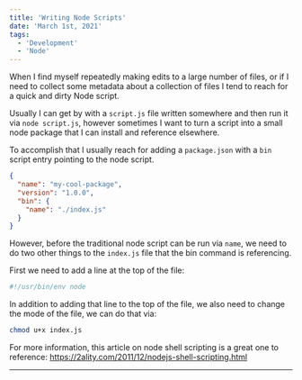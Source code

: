 ```yaml
---
title: 'Writing Node Scripts'
date: 'March 1st, 2021'
tags:
  - 'Development'
  - 'Node'
---
```


When I find myself repeatedly making edits to a large number of files, or if I
need to collect some metadata about a collection of files I tend to reach for a
quick and dirty Node script.

Usually I can get by with a `script.js` file written somewhere and then run it
via `node script.js`, however sometimes I want to turn a script into a small
node package that I can install and reference elsewhere.

To accomplish that I usually reach for adding a `package.json` with a `bin`
script entry pointing to the node script.

```json
{
  "name": "my-cool-package",
  "version": "1.0.0",
  "bin": {
    "name": "./index.js"
  }
}
```

However, before the traditional node script can be run via `name`, we need to do
two other things to the `index.js` file that the bin command is referencing.

First we need to add a line at the top of the file:

```js
#!/usr/bin/env node

```

In addition to adding that line to the top of the file, we also need to change
the mode of the file, we can do that via:

```sh
chmod u+x index.js
```

For more information, this article on node shell scripting is a great one to
reference: https://2ality.com/2011/12/nodejs-shell-scripting.html

<Spacer />

---

<Spacer />
